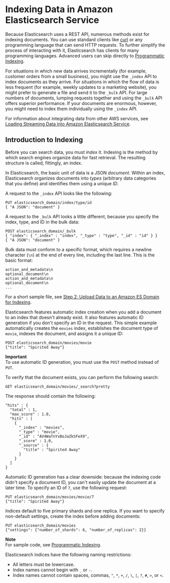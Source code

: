 # Indexing Data in Amazon Elasticsearch Service<a name="es-indexing"></a>

Because Elasticsearch uses a REST API, numerous methods exist for indexing documents\. You can use standard clients like [curl](https://curl.haxx.se/) or any programming language that can send HTTP requests\. To further simplify the process of interacting with it, Elasticsearch has clients for many programming languages\. Advanced users can skip directly to [Programmatic Indexing](es-indexing-programmatic.md)\.

For situations in which new data arrives incrementally \(for example, customer orders from a small business\), you might use the `_index` API to index documents as they arrive\. For situations in which the flow of data is less frequent \(for example, weekly updates to a marketing website\), you might prefer to generate a file and send it to the `_bulk` API\. For large numbers of documents, lumping requests together and using the `_bulk` API offers superior performance\. If your documents are enormous, however, you might need to index them individually using the `_index` API\.

For information about integrating data from other AWS services, see [Loading Streaming Data into Amazon Elasticsearch Service](es-aws-integrations.md)\.

## Introduction to Indexing<a name="es-indexing-intro"></a>

Before you can search data, you must *index* it\. Indexing is the method by which search engines organize data for fast retrieval\. The resulting structure is called, fittingly, an index\.

In Elasticsearch, the basic unit of data is a JSON *document*\. Within an index, Elasticsearch organizes documents into *types* \(arbitrary data categories that you define\) and identifies them using a unique *ID*\.

A request to the `_index` API looks like the following:

```
PUT elasticsearch_domain/index/type/id
{ "A JSON": "document" }
```

A request to the `_bulk` API looks a little different, because you specify the index, type, and ID in the bulk data:

```
POST elasticsearch_domain/_bulk
{ "index": { "_index" : "index", "_type" : "type", "_id" : "id" } }
{ "A JSON": "document" }
```

Bulk data must conform to a specific format, which requires a newline character \(`\n`\) at the end of every line, including the last line\. This is the basic format:

```
action_and_metadata\n
optional_document\n
action_and_metadata\n
optional_document\n
...
```

For a short sample file, see [Step 2: Upload Data to an Amazon ES Domain for Indexing](es-gsg-upload-data.md)\.

Elasticsearch features automatic index creation when you add a document to an index that doesn't already exist\. It also features automatic ID generation if you don't specify an ID in the request\. This simple example automatically creates the `movies` index, establishes the document type of `movie`, indexes the document, and assigns it a unique ID:

```
POST elasticsearch_domain/movies/movie
{"title": "Spirited Away"}
```

**Important**  
To use automatic ID generation, you must use the `POST` method instead of `PUT`\.

To verify that the document exists, you can perform the following search:

```
GET elasticsearch_domain/movies/_search?pretty
```

The response should contain the following:

```
"hits" : {
  "total" : 1,
  "max_score" : 1.0,
  "hits" : [
    {
      "_index" : "movies",
      "_type" : "movie",
      "_id" : "AV4WaTnYxBoJaZkSFeX9",
      "_score" : 1.0,
      "_source" : {
        "title" : "Spirited Away"
      }
    }
  ]
}
```

Automatic ID generation has a clear downside: because the indexing code didn't specify a document ID, you can't easily update the document at a later time\. To specify an ID of `7`, use the following request:

```
PUT elasticsearch_domain/movies/movie/7
{"title": "Spirited Away"}
```

Indices default to five primary shards and one replica\. If you want to specify non\-default settings, create the index before adding documents:

```
PUT elasticsearch_domain/movies
{"settings": {"number_of_shards": 6, "number_of_replicas": 2}}
```

**Note**  
For sample code, see [Programmatic Indexing](es-indexing-programmatic.md)\.

Elasticsearch indices have the following naming restrictions:
+ All letters must be lowercase\.
+ Index names cannot begin with `_` or `-`\.
+ Index names cannot contain spaces, commas, `"`, `*`, `+`, `/`, `\`, `|`, `?`, `#`, `>`, or `<`\.